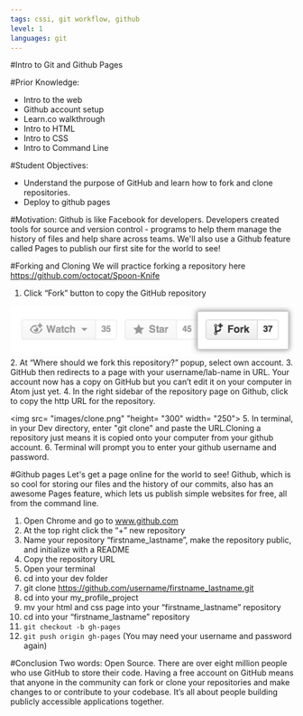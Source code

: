 ```yaml
---
tags: cssi, git workflow, github
level: 1
languages: git
---
```

#Intro to Git and Github Pages

#Prior Knowledge:
+ Intro to the web
+ Github account setup
+ Learn.co walkthrough
+ Intro to HTML
+ Intro to CSS
+ Intro to Command Line

#Student Objectives:
+ Understand the purpose of GitHub and learn how to fork and clone repositories.
+ Deploy to github pages


#Motivation:
Github is like Facebook for developers. Developers created tools for source and version control - programs to help them manage the history of files and help share across teams. We'll also use a Github feature called Pages to publish our first site for the world to see!

#Forking and Cloning
We will practice forking a repository here https://github.com/octocat/Spoon-Knife
  1. Click “Fork” button to copy the GitHub repository
  <img src= "images/fork.png">
  2. At “Where should we fork this repository?” popup, select own account.
  3. GitHub then redirects to a page with your username/lab-name in URL. Your account now has a copy on GitHub but you can’t edit it on your computer in Atom just yet.
  4. In the right sidebar of the repository page on Github, click to copy the http URL for the repository.

  <img src= "images/clone.png" "height= "300" width= "250">
  5. In terminal, in your Dev directory, enter "git clone" and paste the URL.Cloning a repository just means it is copied onto your computer from your github account.
  6. Terminal will prompt you to enter your github username and password.

#Github pages
Let's get a page online for the world to see!
Github, which is so cool for storing our files and the history of our commits, also has an awesome Pages feature, which lets us publish simple websites for free, all from the command line.
  1. Open Chrome and go to www.github.com
  2. At the top right click the “+” new repository
  3. Name your repository “firstname_lastname”, make the repository public, and initialize with a README
  4. Copy the repository URL
  5. Open your terminal
  6. cd into your dev folder
  7. git clone https://github.com/username/firstname_lastname.git
  8. cd into your my_profile_project
  9. mv your html and css page into your “firstname_lastname” repository
  10. cd into your “firstname_lastname” repository
  11. `git checkout -b gh-pages`
  12. `git push origin gh-pages` (You may need your username and password again)

#Conclusion
Two words: Open Source. There are over eight million people who use GitHub to store their code. Having a free account on GitHub means that anyone in the community can fork or clone your repositories and make changes to or contribute to your codebase. It’s all about people building publicly accessible applications together.
